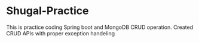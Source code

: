 # Shugal-Practice

This is practice coding Spring boot and MongoDB CRUD operation.
Created CRUD APIs with proper exception handeling
